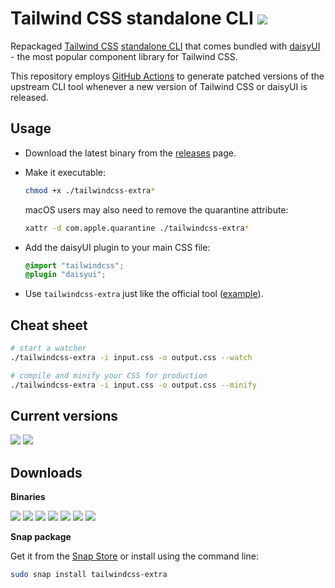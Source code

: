 # Tailwind CSS standalone CLI [![](https://img.shields.io/static/v1?label=&message=EXTRA&color=green)](#)

Repackaged [Tailwind CSS](https://tailwindcss.com) [standalone CLI](https://tailwindcss.com/blog/standalone-cli)
that comes bundled with [daisyUI](https://daisyui.com/) -
the most popular component library for Tailwind CSS.

This repository employs [GitHub Actions](https://github.com/dobicinaitis/tailwind-cli-extra/actions)
to generate patched versions of the upstream CLI tool whenever a new version of Tailwind CSS or daisyUI is released.

## Usage

* Download the latest binary from
  the [releases](https://github.com/dobicinaitis/tailwind-cli-extra/releases/latest) page.

* Make it executable:

  ```bash
  chmod +x ./tailwindcss-extra*
  ```

  macOS users may also need to remove the quarantine attribute:

  ```bash
  xattr -d com.apple.quarantine ./tailwindcss-extra*
  ```

* Add the daisyUI plugin to your main CSS file:

  ```css
  @import "tailwindcss";
  @plugin "daisyui";
  ```

* Use `tailwindcss-extra` just like the official tool ([example](/example/readme.md)).

## Cheat sheet

```bash
# start a watcher
./tailwindcss-extra -i input.css -o output.css --watch

# compile and minify your CSS for production
./tailwindcss-extra -i input.css -o output.css --minify
```

## Current versions

[![](https://img.shields.io/badge/Tailwind%20CSS-v4.0.17-06B6D4?logo=tailwind-css&logoColor=06B6D4)](https://github.com/tailwindlabs/tailwindcss/releases/tag/v4.0.17)
[![](https://img.shields.io/badge/daisyUI-v5.0.8-1ad1a5?logo=daisyui&logoColor=1ad1a5)](https://github.com/saadeghi/daisyui/releases/tag/v5.0.8)

## Downloads

**Binaries**

[![](https://img.shields.io/badge/Linux-x64-black?logo=linux&logoColor=black)](https://github.com/dobicinaitis/tailwind-cli-extra/releases/latest/download/tailwindcss-extra-linux-x64)
[![](https://img.shields.io/badge/Linux-arm64-black?logo=linux&logoColor=black)](https://github.com/dobicinaitis/tailwind-cli-extra/releases/latest/download/tailwindcss-extra-linux-arm64)
[![](https://img.shields.io/badge/Linux-x64--musl-black?logo=linux&logoColor=black)](https://github.com/dobicinaitis/tailwind-cli-extra/releases/latest/download/tailwindcss-extra-linux-x64-musl)
[![](https://img.shields.io/badge/Linux-arm64--musl-black?logo=linux&logoColor=black)](https://github.com/dobicinaitis/tailwind-cli-extra/releases/latest/download/tailwindcss-extra-linux-arm64-musl)
[![](https://img.shields.io/badge/macOS-x64-white?logo=apple&logoColor=white)](https://github.com/dobicinaitis/tailwind-cli-extra/releases/latest/download/tailwindcss-extra-macos-x64)
[![](https://img.shields.io/badge/macOS-arm64-white?logo=apple&logoColor=white)](https://github.com/dobicinaitis/tailwind-cli-extra/releases/latest/download/tailwindcss-extra-macos-arm64)
[![](https://img.shields.io/badge/Windows-x64-0078D4?logo=windows&logoColor=0078D4)](https://github.com/dobicinaitis/tailwind-cli-extra/releases/latest/download/tailwindcss-extra-windows-x64.exe)

**Snap package**

Get it from the [Snap Store](https://snapcraft.io/tailwindcss-extra) or install using the command line:

```bash
sudo snap install tailwindcss-extra
```
